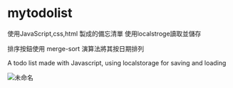 # mytodolist

使用JavaScript,css,html 製成的備忘清單 使用localstroge讀取並儲存

排序按鈕使用 merge-sort 演算法將其按日期排列

A todo list made with Javascript, using localstorage for saving and loading

![未命名](https://user-images.githubusercontent.com/84059974/131817805-48bb0234-fcb9-4dc8-ac13-ea2d36f62ed3.png)


